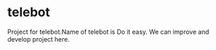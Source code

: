 # telebot
Project for telebot.Name of telebot is Do it easy. We can improve and develop project here.
